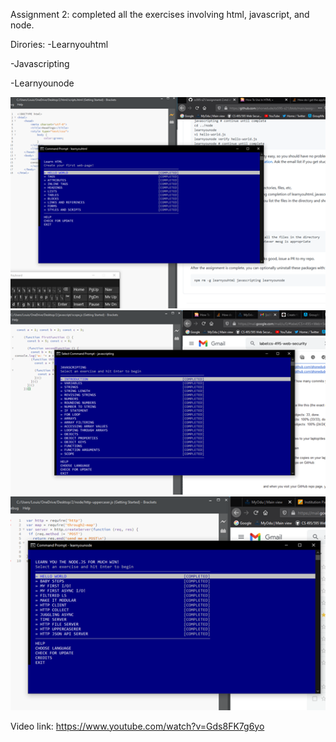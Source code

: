 Assignment 2: completed all the exercises involving html, javascript, and node.

Dirories:
-Learnyouhtml

-Javascripting

-Learnyounode

<img src="html/htmlcomplete.png" width="700">
<img src="javascript/javascriptingcomplete.png" width="700">
<img src="node/learnyounodecompleted.png" width="700">
 
 Video link:
https://www.youtube.com/watch?v=Gds8FK7g6yo
